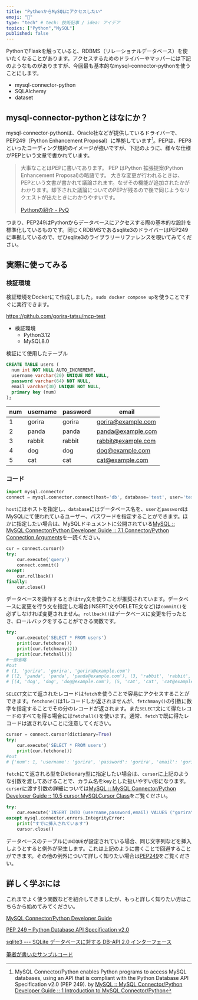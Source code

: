 ```yaml
---
title: "PythonからMySQLにアクセスしたい"
emoji: "🐥"
type: "tech" # tech: 技術記事 / idea: アイデア
topics: ["Python","MySQL"]
published: false
---
```


PythonでFlaskを触っていると、RDBMS（リレーショナルデータベース）を使いたくなることがあります。アクセスするためのドライバーやマッパーには下記のようなものがありますが、今回最も基本的なmysql-connector-pythonを使うことにします。

- mysql-connector-python
- SQLAlchemy
- dataset

## mysql-connector-pythonとはなにか？

mysql-connector-pythonは、Oracle社などが提供しているドライバーで、PEP249（Python Enhancement Proposal）に準拠しています[^1]。PEPは、PEP8といったコーディング規約のイメージが強いですが、下記のように、様々な仕様がPEPという文章で書かれています。

> 大事なことはPEPに書いてあります。
>  PEP はPython 拡張提案(Python Enhancement Proposal)の略語です。 大きな変更が行われるときは、PEPという文書が書かれて議論されます。なぜその機能が追加されたかがわかります。却下された議論についてのPEPが残るので後で同じようなリクエストが出たときにわかりやすいです。
>
> [Pythonの紹介 - PyQ](https://docs.pyq.jp/column/python.html)

つまり、PEP249はPythonからデータベースにアクセスする際の基本的な設計を標準化しているものです。同じくRDBMSであるsqlite3のドライバーはPEP249に準拠しているので、ぜひsqlite3のライブラリーリファレンスを覗いてみてください。

## 実際に使ってみる

### 検証環境

検証環境をDockerにて作成しました。`sudo docker compose up`を使うことですぐに実行できます。

https://github.com/gorira-tatsu/mcp-test

- 検証環境
  - Python3.12
  - MySQL8.0

検証にて使用したテーブル

```sql
CREATE TABLE users (
  num int NOT NULL AUTO_INCREMENT,
  username varchar(20) UNIQUE NOT NULL,
  password varchar(64) NOT NULL,
  email varchar(30) UNIQUE NOT NULL,
  primary key (num)
);
```

| num  | username | password | email              |
| ---- | -------- | -------- | ------------------ |
| 1    | gorira   | gorira   | gorira@example.com |
| 2    | panda    | panda    | panda@example.com  |
| 3    | rabbit   | rabbit   | rabbit@example.com |
| 4    | dog      | dog      | dog@example.com    |
| 5    | cat      | cat      | cat@example.com    |

### コード

```python
import mysql.connector
connect = mysql.connector.connect(host='db', database='test', user='test', password='test')
```

`host`にはホストを指定し、`database`にはデータベース名を、`user`と`password`はMySQLにて使われているユーザー、パスワードを指定することができます。ほかに指定したい場合は、MySQLドキュメントに公開されている[MySQL :: MySQL Connector/Python Developer Guide :: 7.1 Connector/Python Connection Arguments](https://dev.mysql.com/doc/connector-python/en/connector-python-connectargs.html)を一読ください。

```python
cur = connect.cursor()
try:
    cur.execute('query')
    connect.commit()
except:
    cur.rollback()
finally:
    cur.close()
```

データベースを操作するときは`try`文を使うことが推奨されています。データベースに変更を行う文を指定した場合(INSERT文やDELETE文など)は`commit()`を必ずしなければ変更されません。`rollback()`はデータベースに変更を行ったとき、ロールバックをすることができる関数です。

```python
try:
    cur.execute('SELECT * FROM users')
    print(cur.fetchone())
    print(cur.fetchmany(2))
    print(cur.fetchall())
#一部省略
#out
# (1, 'gorira', 'gorira', 'gorira@example.com')
# [(2, 'panda', 'panda', 'panda@example.com'), (3, 'rabbit', 'rabbit', 'rabbit@example.com')]
# [(4, 'dog', 'dog', 'dog@example.com'), (5, 'cat', 'cat', 'cat@example.com')]
```

`SELECT`文にて返されたレコードは`fetch`を使うことで容易にアクセスすることができます。`fetchone()`は1レコードしか返されませんが、`fetchmany()`の引数に数字を指定することでその分のレコードが返されます。また`SELECT`文にて得たレコードのすべてを得る場合には`fetchall()`を使います。通常、`fetch`で既に得たレコードは返されないことに注意してください。

```python
cursor = connect.cursor(dictionary=True)
try:
    cur.execute('SELECT * FROM users')
    print(cur.fetchone())
#out
# {'num': 1, 'username': 'gorira', 'password': 'gorira', 'email': 'gorira@example.com'}
```

`fetch`にて返される型をDictionary型に指定したい場合は、`cursor`に上記のような引数を渡してあげることで、カラム名をkeyとした扱いやすい形になります。`cursor`に渡す引数の詳細については[MySQL :: MySQL Connector/Python Developer Guide :: 10.5 cursor.MySQLCursor Class](https://dev.mysql.com/doc/connector-python/en/connector-python-api-mysqlcursor.html)をご覧ください。

```python
try:
	cur.execute('INSERT INTO (username,password,email) VALUES ("gorira","gorira","gorira@examle.com")')
except mysql.connector.errors.IntegrityError:
    print("すでに挿入されています")
    cursor.close()
```

データベースのテーブルに`UNIQUE`が設定されている場合、同じ文字列などを挿入しようとすると例外が発生します。これは上記のように書くことで回避することができます。その他の例外について詳しく知りたい場合は[PEP249](https://peps.python.org/pep-0249/#exceptions)をご覧ください。

## 詳しく学ぶには

これまでよく使う関数などを紹介してきましたが、もっと詳しく知りたい方はこちらから始めてみてください。

[MySQL Connector/Python Developer Guide](https://dev.mysql.com/doc/connector-python/en/)

[PEP 249 – Python Database API Specification v2.0](https://peps.python.org/pep-0249/)

[sqlite3 --- SQLite データベースに対する DB-API 2.0 インターフェース](https://docs.python.org/ja/3/library/sqlite3.html)

[筆者が書いたサンプルコード](https://github.com/perify/LIKE/blob/main/tlsql.py)

[^1]: MySQL Connector/Python enables Python programs to access MySQL databases, using an API that is compliant with the Python Database API Specification v2.0 (PEP 249). by [MySQL :: MySQL Connector/Python Developer Guide :: 1 Introduction to MySQL Connector/Python](https://dev.mysql.com/doc/connector-python/en/connector-python-introduction.html)

